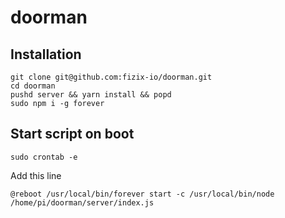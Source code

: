 # doorman

## Installation

```shell
git clone git@github.com:fizix-io/doorman.git
cd doorman
pushd server && yarn install && popd
sudo npm i -g forever
```

## Start script on boot

```shell
sudo crontab -e
```

Add this line

```crontab
@reboot /usr/local/bin/forever start -c /usr/local/bin/node /home/pi/doorman/server/index.js
```
